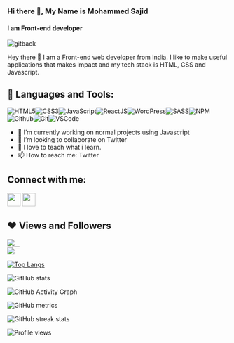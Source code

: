 ### Hi there 👋, My Name  is Mohammed Sajid
#### I am Front-end developer
![gitback](https://user-images.githubusercontent.com/87852919/167628453-00bf380b-0880-469e-b42c-efeb1af86e29.png)



Hey there 👋 I am a Front-end web developer from India. I like to make useful applications that makes impact and my tech stack is HTML, CSS and Javascript.

## 🚀 Languages and Tools:

![HTML5](https://img.icons8.com/color/30/html-5.png)![CSS3](https://img.icons8.com/color/30/css3.png)![JavaScript](https://img.icons8.com/color/30/javascript.png)![ReactJS](https://img.icons8.com/color/30/react-native.png)![WordPress](https://img.icons8.com/color/30/wordpress.png)![SASS](https://img.icons8.com/color/30/sass.png)![NPM](https://img.icons8.com/color/30/npm.png)![Github](https://img.icons8.com/material-outlined/30/github.png)![Git](https://img.icons8.com/color/30/git.png)![VSCode](https://img.icons8.com/color/30/visual-studio-code-2019.png)
<br/>

- 🔭 I’m currently working on normal projects using Javascript
- 👯 I’m looking to collaborate on Twitter 
- 💬 I love to teach what i learn.
- 📫 How to reach me: Twitter 


## Connect with me:

<p align="left">

<a href = "https://www.linkedin.com/in/mohammed-sajid-6144a01b9/"><img src="https://img.icons8.com/fluent/48/000000/linkedin.png" width="30px"/></a>
<a href = "https://twitter.com/@sajid_curious"><img src="https://img.icons8.com/fluent/48/000000/twitter.png" width="30px"/></a>
</p>


## ❤ Views and Followers

<a href="https://twitter.com/@sajid_curious" target="_blank" rel="noreferrer"><img
src="https://img.shields.io/twitter/follow/@sajid_curios?logo=twitter&style=for-the-badge&color=3382ed&labelColor=1c1917"/> &nbsp;&nbsp;
  <br>
<a href="https://github.com/SajidCurious" target="_blank" rel="noreferrer"><img
src="https://img.shields.io/github/followers/SajidCurious?logo=github&style=for-the-badge&color=3382ed&labelColor=1c1917" /></a>

[![Top Langs](https://github-readme-stats.vercel.app/api/top-langs/?username=souravcodeweb)](https://github.com/anuraghazra/github-readme-stats)

![GitHub stats](https://github-readme-stats.vercel.app/api?username=souravcodeweb&show_icons=true&count_private=true)  

![GitHub Activity Graph](https://activity-graph.herokuapp.com/graph?username=souravcodeweb)  

![GitHub metrics](https://metrics.lecoq.io/souravcodeweb)  

![GitHub streak stats](https://github-readme-streak-stats.herokuapp.com/?user=souravcodeweb)  

![Profile views](https://gpvc.arturio.dev/souravcodeweb)  
